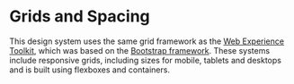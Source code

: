 # Grids and Spacing

This design system uses the same grid framework as the [Web Experience Toolkit](http://wet-boew.github.io/wet-boew-styleguide/v4/design/grids-en.html), which was based on the [Bootstrap framework](https://getbootstrap.com/docs/4.0/layout/grid/#grid-options). These systems include responsive grids, including sizes for mobile, tablets and desktops and is built using flexboxes and containers. 



